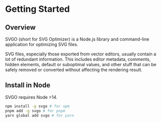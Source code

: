 # Getting Started

## Overview

SVGO (short for SVG Optimizer) is a Node.js library and command-line application for optimizing SVG files.

SVG files, especially those exported from vector editors, usually contain a lot of redundant information. This includes editor metadata, comments, hidden elements, default or suboptimal values, and other stuff that can be safely removed or converted without affecting the rendering result.

## Install in Node

SVGO requires Node >14.

```bash
npm install -g svgo # for npm
pnpm add -g svgo # for pnpm
yarn global add svgo # for yarn
```
